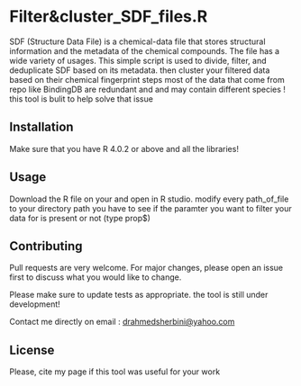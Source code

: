 # Filter&cluster_SDF_files.R

SDF (Structure Data File) is a chemical-data file that stores structural information and the metadata of the chemical compounds. The file has a wide variety of usages. This simple script is used to divide, filter, and deduplicate SDF based on its metadata. then cluster your filtered data based on their chemical fingerprint 
steps
most of the data that come from repo like BindingDB are redundant and and may contain different species !
this tool is bulit to help solve that issue
## Installation

Make sure that you have R 4.0.2 or above and all the libraries!


## Usage
Download the R file on your and open in R studio.
modify every path_of_file to your directory path 
you have to see if the paramter you want to filter your data for is present or not (type prop$)

## Contributing
Pull requests are very welcome. For major changes, please open an issue first to discuss what you would like to change.

Please make sure to update tests as appropriate.
the tool is still under development!

Contact me directly on email : drahmedsherbini@yahoo.com


## License
Please, cite my page if this tool was useful for your work
